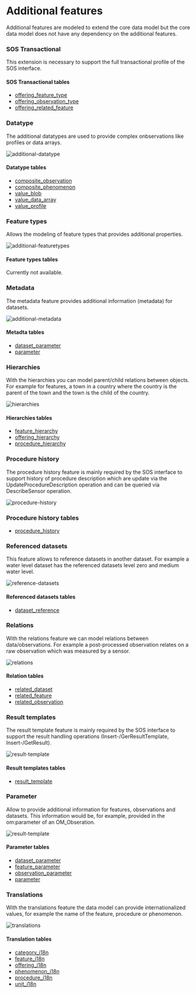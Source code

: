 # Additional features

Additional features are modeled to extend the core data model but the core data model does not have any dependency on the additional features.

### SOS Transactional

This extension is necessary to support the full transactional profile of the SOS interface.

#### SOS Transactional tables

- [offering_feature_type](https://github.com/52North/series-hibernate/blob/develop/docs/TableMetadata.md#offering_feature_type)
- [offering_observation_type](https://github.com/52North/series-hibernate/blob/develop/docs/TableMetadata.md#offering_observation_type)
- [offering_related_feature](https://github.com/52North/series-hibernate/blob/develop/docs/TableMetadata.md#offering_related_feature)

### Datatype

The additional datatypes are used to provide complex onbservations like profiles or data arrays.

![additional-datatype](https://github.com/52North/series-hibernate/blob/develop/docs/images/additional-datatype.png)

#### Datatype tables

- [composite_observation](https://github.com/52North/series-hibernate/blob/develop/docs/TableMetadata.md#composite_observation)
- [composite_phenomenon](https://github.com/52North/series-hibernate/blob/develop/docs/TableMetadata.md#composite_phenomenon)
- [value_blob](https://github.com/52North/series-hibernate/blob/develop/docs/TableMetadata.md#value_blob)
- [value_data_array](https://github.com/52North/series-hibernate/blob/develop/docs/TableMetadata.md#value_data_array)
- [value_profile](https://github.com/52North/series-hibernate/blob/develop/docs/TableMetadata.md#value_profile)

### Feature types

Allows the modeling of feature types that provides additional properties.

![additional-featuretypes](https://github.com/52North/series-hibernate/blob/develop/docs/images/additional-featuretypes.png)

#### Feature types tables

Currently not available.

### Metadata

The metadata feature provides additional information (metadata) for datasets.

![additional-metadata](https://github.com/52North/series-hibernate/blob/develop/docs/images/additional-metadata.png)

#### Metadta tables

- [dataset_parameter](https://github.com/52North/series-hibernate/blob/develop/docs/TableMetadata.md#dataset_parameter)
- [parameter](https://github.com/52North/series-hibernate/blob/develop/docs/TableMetadata.md#parameter)

### Hierarchies

With the hierarchies you can model parent/child relations between objects. For example for features, a town in a country where the country is the parent of the town and the town is the child of the country.

![hierarchies](https://github.com/52North/series-hibernate/blob/develop/docs/images/hierarchies.png)

#### Hierarchies tables

- [feature_hierarchy](https://github.com/52North/series-hibernate/blob/develop/docs/TableMetadata.md#feature_hierarchy)
- [offering_hierarchy](https://github.com/52North/series-hibernate/blob/develop/docs/TableMetadata.md#offering_hierarchy)
- [procedure_hierarchy](https://github.com/52North/series-hibernate/blob/develop/docs/TableMetadata.md#procedure_hierarchy)

### Procedure history

The procedure history feature is mainly required by the SOS interface to support history of procedure description which are update via the  UpdateProcedureDescription operation and can be queried via DescribeSensor operation.

![procedure-history](https://github.com/52North/series-hibernate/blob/develop/docs/images/procedure-history.png)

### Procedure history tables

- [procedure_history](https://github.com/52North/series-hibernate/blob/develop/docs/TableMetadata.md#procedure_history)

### Referenced datasets

This feature allows to reference datasets in another dataset. For example a water level dataset has the referenced datasets level zero and medium water level.

![reference-datasets](https://github.com/52North/series-hibernate/blob/develop/docs/images/reference-datasets.png)

#### Referenced datasets tables

- [dataset_reference](https://github.com/52North/series-hibernate/blob/develop/docs/TableMetadata.md#dataset_reference)

### Relations

With the relations feature we can model relations between data/observations. For example a post-processed observation relates on a raw observation which was measured by a sensor.

![relations](https://github.com/52North/series-hibernate/blob/develop/docs/images/relations.png)

#### Relation tables

- [related_dataset](https://github.com/52North/series-hibernate/blob/develop/docs/TableMetadata.md#related_dataset)
- [related_feature](https://github.com/52North/series-hibernate/blob/develop/docs/TableMetadata.md#related_feature)
- [related_observation](https://github.com/52North/series-hibernate/blob/develop/docs/TableMetadata.md#related_observation)

### Result templates

The result template feature is mainly required by the SOS interface to support the result handling operations (Insert-/GerResultTemplate, Insert-/GetResult).

![result-template](https://github.com/52North/series-hibernate/blob/develop/docs/images/result-template.png)

#### Result templates tables

- [result_template](https://github.com/52North/series-hibernate/blob/develop/docs/TableMetadata.md#result_template)

### Parameter

Allow to provide additional information for features, observations and datasets. This information would be, for example, provided in the om:parameter of an OM_Obseration.

![result-template](https://github.com/52North/series-hibernate/blob/develop/docs/images/parameter.png)

#### Parameter tables

- [dataset_parameter](https://github.com/52North/series-hibernate/blob/develop/docs/TableMetadata.md#dataset_parameter)
- [feature_parameter](https://github.com/52North/series-hibernate/blob/develop/docs/TableMetadata.md#feature_parameter)
- [observation_parameter](https://github.com/52North/series-hibernate/blob/develop/docs/TableMetadata.md#observation_parameter)
- [parameter](https://github.com/52North/series-hibernate/blob/develop/docs/TableMetadata.md#parameter)

### Translations

With the translations feature the data model can provide internationalized values, for example the name of the feature, procedure or phenomenon.

![translations](https://github.com/52North/series-hibernate/blob/develop/docs/images/translations.png)

#### Translation tables

- [category_i18n](https://github.com/52North/series-hibernate/blob/develop/docs/TableMetadata.md#category_i18n)
- [feature_i18n](https://github.com/52North/series-hibernate/blob/develop/docs/TableMetadata.md#feature_i18n)
- [offering_i18n](https://github.com/52North/series-hibernate/blob/develop/docs/TableMetadata.md#offering_i18n)
- [phenomenon_i18n](https://github.com/52North/series-hibernate/blob/develop/docs/TableMetadata.md#phenomenon_i18n)
- [procedure_i18n](https://github.com/52North/series-hibernate/blob/develop/docs/TableMetadata.md#procedure_i18n)
- [unit_i18n](https://github.com/52North/series-hibernate/blob/develop/docs/TableMetadata.md#unit_i18n)
